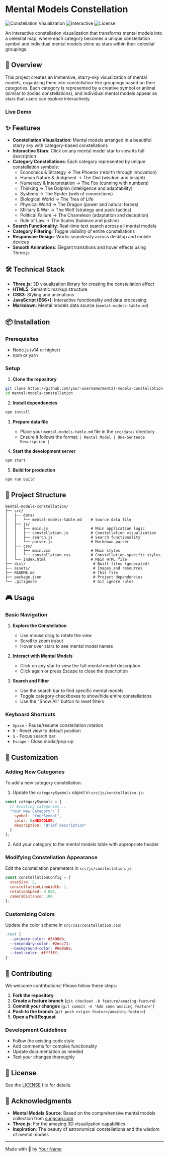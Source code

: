 # Mental Models Constellation

![Constellation Visualization](https://img.shields.io/badge/Visualization-Three.js-blue) ![Interactive](https://img.shields.io/badge/Interactive-Yes-green) ![License](https://img.shields.io/badge/License-MIT-yellow)

An interactive constellation visualization that transforms mental models into a celestial map, where each category becomes a unique constellation symbol and individual mental models shine as stars within their celestial groupings.

## 🌟 Overview

This project creates an immersive, starry-sky visualization of mental models, organizing them into constellation-like groupings based on their categories. Each category is represented by a creative symbol or animal (similar to zodiac constellations), and individual mental models appear as stars that users can explore interactively.

### Live Demo


## ✨ Features

- **Constellation Visualization**: Mental models arranged in a beautiful starry sky with category-based constellations
- **Interactive Stars**: Click on any mental model star to view its full description
- **Category Constellations**: Each category represented by unique constellation symbols:
  - Economics & Strategy → The Phoenix (rebirth through innovation)
  - Human Nature & Judgment → The Owl (wisdom and insight)
  - Numeracy & Interpretation → The Fox (cunning with numbers)
  - Thinking → The Dolphin (intelligence and adaptability)
  - Systems → The Spider (web of connections)
  - Biological World → The Tree of Life
  - Physical World → The Dragon (power and natural forces)
  - Military & War → The Wolf (strategy and pack tactics)
  - Political Failure → The Chameleon (adaptation and deception)
  - Rule of Law → The Scales (balance and justice)
- **Search Functionality**: Real-time text search across all mental models
- **Category Filtering**: Toggle visibility of entire constellations
- **Responsive Design**: Works seamlessly across desktop and mobile devices
- **Smooth Animations**: Elegant transitions and hover effects using Three.js

## 🛠️ Technical Stack

- **Three.js**: 3D visualization library for creating the constellation effect
- **HTML5**: Semantic markup structure
- **CSS3**: Styling and animations
- **JavaScript (ES6+)**: Interactive functionality and data processing
- **Markdown**: Mental models data source (`mental-models-table.md`)

## 📦 Installation

### Prerequisites
- Node.js (v14 or higher)
- npm or yarn

### Setup

1. **Clone the repository**
```bash
git clone https://github.com/your-username/mental-models-constellation.git
cd mental-models-constellation
```

2. **Install dependencies**
```bash
npm install
```

3. **Prepare data file**
   - Place your `mental-models-table.md` file in the `src/data/` directory
   - Ensure it follows the format: `| Mental Model | One-Sentence Description |`

4. **Start the development server**
```bash
npm start
```

5. **Build for production**
```bash
npm run build
```

## 📁 Project Structure

```
mental-models-constellation/
├── src/
│   ├── data/
│   │   └── mental-models-table.md    # Source data file
│   ├── js/
│   │   ├── main.js                   # Main application logic
│   │   ├── constellation.js          # Constellation visualization
│   │   ├── search.js                 # Search functionality
│   │   └── parser.js                 # Markdown parser
│   ├── css/
│   │   ├── main.css                  # Main styles
│   │   └── constellation.css         # Constellation-specific styles
│   └── index.html                    # Main HTML file
├── dist/                              # Built files (generated)
├── assets/                            # Images and resources
├── README.md                          # This file
├── package.json                       # Project dependencies
└── .gitignore                         # Git ignore rules
```

## 🎮 Usage

### Basic Navigation

1. **Explore the Constellation**
   - Use mouse drag to rotate the view
   - Scroll to zoom in/out
   - Hover over stars to see mental model names

2. **Interact with Mental Models**
   - Click on any star to view the full mental model description
   - Click again or press Escape to close the description

3. **Search and Filter**
   - Use the search bar to find specific mental models
   - Toggle category checkboxes to show/hide entire constellations
   - Use the "Show All" button to reset filters

### Keyboard Shortcuts

- `Space` - Pause/resume constellation rotation
- `R` - Reset view to default position
- `S` - Focus search bar
- `Escape` - Close modal/pop-up

## 🎨 Customization

### Adding New Categories

To add a new category constellation:

1. Update the `categorySymbols` object in `src/js/constellation.js`:
```javascript
const categorySymbols = {
  // Existing categories...
  "Your New Category": {
    symbol: "YourSymbol",
    color: 0xHEXCOLOR,
    description: "Brief description"
  }
};
```

2. Add your category to the mental models table with appropriate header

### Modifying Constellation Appearance

Edit the constellation parameters in `src/js/constellation.js`:
```javascript
const constellationConfig = {
  starSize: 2,
  constellationLineWidth: 1,
  rotationSpeed: 0.001,
  cameraDistance: 100
};
```

### Customizing Colors

Update the color scheme in `src/css/constellation.css`:
```css
:root {
  --primary-color: #3498db;
  --secondary-color: #2ecc71;
  --background-color: #0a0a0a;
  --text-color: #ffffff;
}
```

## 🤝 Contributing

We welcome contributions! Please follow these steps:

1. **Fork the repository**
2. **Create a feature branch** (`git checkout -b feature/amazing-feature`)
3. **Commit your changes** (`git commit -m 'Add some amazing feature'`)
4. **Push to the branch** (`git push origin feature/amazing-feature`)
5. **Open a Pull Request**

### Development Guidelines

- Follow the existing code style
- Add comments for complex functionality
- Update documentation as needed
- Test your changes thoroughly


## 📄 License

See the [LICENSE](LICENSE) file for details.

## 🙏 Acknowledgments

- **Mental Models Source**: Based on the comprehensive mental models collection from [sungcap.com](https://sungcap.com/g/mental-models/)
- **Three.js**: For the amazing 3D visualization capabilities
- **Inspiration**: The beauty of astronomical constellations and the wisdom of mental models



---

Made with 🌟 by [Your Name](https://github.com/your-username)
